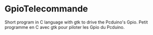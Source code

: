 # GpioTelecommande
Short program in C language with gtk to drive the Pcduino's Gpio. Petit programme en C avec gtk pour piloter les Gpio du Pcduino.
